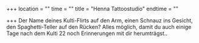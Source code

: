 +++
location = ""
time = ""
title = "Henna Tattoostudio"
endtime = ""

+++
Der Name deines Kulti-Flirts auf den Arm, einen Schnauz ins Gesicht, den Spaghetti-Teller auf den Rücken? Alles möglich, damit du auch einige Tage nach dem Kulti 22 noch Erinnerungen mit dir herumträgst..
